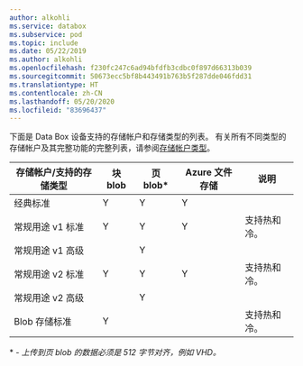 ```yaml
---
author: alkohli
ms.service: databox
ms.subservice: pod
ms.topic: include
ms.date: 05/22/2019
ms.author: alkohli
ms.openlocfilehash: f230fc247c6ad94bfdfb3cdbc0f897d66313b039
ms.sourcegitcommit: 50673ecc5bf8b443491b763b5f287dde046fdd31
ms.translationtype: HT
ms.contentlocale: zh-CN
ms.lasthandoff: 05/20/2020
ms.locfileid: "83696437"
---
```

下面是 Data Box 设备支持的存储帐户和存储类型的列表。 有关所有不同类型的存储帐户及其完整功能的完整列表，请参阅[存储帐户类型](/azure/storage/common/storage-account-overview#types-of-storage-accounts)。

| **存储帐户/支持的存储类型** | **块 blob** |**页 blob*** |**Azure 文件存储** |**说明**|
| --- | --- | -- | -- | -- |
| 经典标准 | Y | Y | Y |
| 常规用途 v1 标准  | Y | Y | Y | 支持热和冷。|
| 常规用途 v1 高级  |  | Y| | |
| 常规用途 v2 标准  | Y | Y | Y | 支持热和冷。|
| 常规用途 v2 高级  |  |Y | | |
| Blob 存储标准 |Y | | |支持热和冷。 |

\* *- 上传到页 blob 的数据必须是 512 字节对齐，例如 VHD。*
